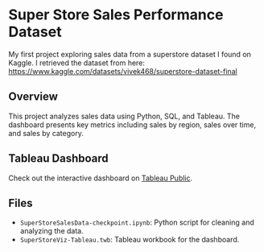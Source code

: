 # Super Store Sales Performance Dataset
My first project exploring sales data from a superstore dataset I found on Kaggle. 
I retrieved the dataset from here: https://www.kaggle.com/datasets/vivek468/superstore-dataset-final

## Overview
This project analyzes sales data using Python, SQL, and Tableau. The dashboard presents key metrics including sales by region, sales over time, and sales by category.

## Tableau Dashboard
Check out the interactive dashboard on [Tableau Public](https://public.tableau.com/app/profile/jennifer.coosemans/viz/SuperStoreViz-Tableau/SalesDashboard?publish=yes).

## Files
- `SuperStoreSalesData-checkpoint.ipynb`: Python script for cleaning and analyzing the data.
- `SuperStoreViz-Tableau.twb`: Tableau workbook for the dashboard.
